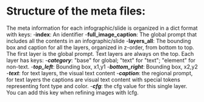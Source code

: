 # Structure of the meta files:
The meta information for each infographic/slide is organized in a dict format with keys:
-**index**: An identifier
-**full_image_caption**: The global prompt that includes all the contents in an infographic/slide
-**layers_all**: The bounding box and caption for all the layers, organized in z-order, from bottom to top. The first layer is the global prompt. Text layers are always on the top. Each layer has keys:
    -***category***: "base" for global; "text" for "text"; "element" for non-text.
    -***top_left***: Bounding box, x1,y1
    -***bottom_right***: Bounding box, x2,y2
    -***text***: for text layers, the visual text content
    -***caption***: the regional prompt, for text layers the captions are visual text content with special tokens representing font type and color.
    -***cfg***: the cfg value for this single layer. You can add this key when refining images with lcfg.
